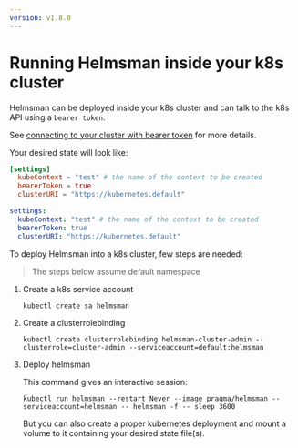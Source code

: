 ```yaml
---
version: v1.8.0
---
```


# Running Helmsman inside your k8s cluster

Helmsman can be deployed inside your k8s cluster and can talk to the k8s API using a `bearer token`.

See [connecting to your cluster with bearer token](../settings/creating_kube_context_with_token.md) for more details.

Your desired state will look like:

```toml
[settings]
  kubeContext = "test" # the name of the context to be created
  bearerToken = true
  clusterURI = "https://kubernetes.default"
```

```yaml
settings:
  kubeContext: "test" # the name of the context to be created
  bearerToken: true
  clusterURI: "https://kubernetes.default"
```

To deploy Helmsman into a k8s cluster, few steps are needed:

> The steps below assume default namespace

1. Create a k8s service account

    ```shell
    kubectl create sa helmsman
    ```

2. Create a clusterrolebinding

    ```shell
    kubectl create clusterrolebinding helmsman-cluster-admin --clusterrole=cluster-admin --serviceaccount=default:helmsman
    ```

3. Deploy helmsman

    This command gives an interactive session:

    ```shell
    kubectl run helmsman --restart Never --image praqma/helmsman --serviceaccount=helmsman -- helmsman -f -- sleep 3600
    ```

    But you can also create a proper kubernetes deployment and mount a volume to it containing your desired state file(s).
